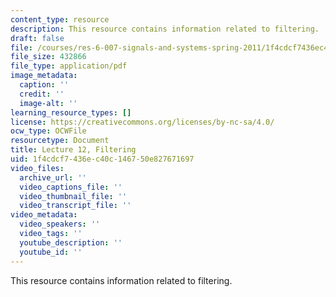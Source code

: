 ```yaml
---
content_type: resource
description: This resource contains information related to filtering.
draft: false
file: /courses/res-6-007-signals-and-systems-spring-2011/1f4cdcf7436ec40c146750e827671697_MITRES_6_007S11_lec12.pdf
file_size: 432866
file_type: application/pdf
image_metadata:
  caption: ''
  credit: ''
  image-alt: ''
learning_resource_types: []
license: https://creativecommons.org/licenses/by-nc-sa/4.0/
ocw_type: OCWFile
resourcetype: Document
title: Lecture 12, Filtering
uid: 1f4cdcf7-436e-c40c-1467-50e827671697
video_files:
  archive_url: ''
  video_captions_file: ''
  video_thumbnail_file: ''
  video_transcript_file: ''
video_metadata:
  video_speakers: ''
  video_tags: ''
  youtube_description: ''
  youtube_id: ''
---
```

This resource contains information related to filtering.